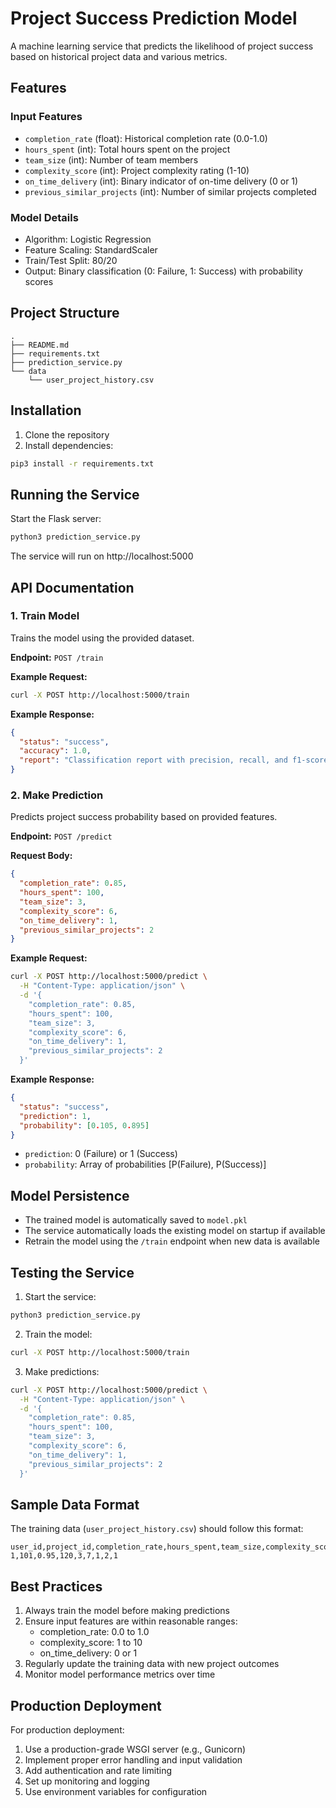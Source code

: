 # Project Success Prediction Model

A machine learning service that predicts the likelihood of project success based on historical project data and various metrics.

## Features

### Input Features
- `completion_rate` (float): Historical completion rate (0.0-1.0)
- `hours_spent` (int): Total hours spent on the project
- `team_size` (int): Number of team members
- `complexity_score` (int): Project complexity rating (1-10)
- `on_time_delivery` (int): Binary indicator of on-time delivery (0 or 1)
- `previous_similar_projects` (int): Number of similar projects completed

### Model Details
- Algorithm: Logistic Regression
- Feature Scaling: StandardScaler
- Train/Test Split: 80/20
- Output: Binary classification (0: Failure, 1: Success) with probability scores

## Project Structure
```
.
├── README.md
├── requirements.txt
├── prediction_service.py
└── data
    └── user_project_history.csv
```

## Installation

1. Clone the repository
2. Install dependencies:
```bash
pip3 install -r requirements.txt
```

## Running the Service

Start the Flask server:
```bash
python3 prediction_service.py
```
The service will run on http://localhost:5000

## API Documentation

### 1. Train Model
Trains the model using the provided dataset.

**Endpoint:** `POST /train`

**Example Request:**
```bash
curl -X POST http://localhost:5000/train
```

**Example Response:**
```json
{
  "status": "success",
  "accuracy": 1.0,
  "report": "Classification report with precision, recall, and f1-score..."
}
```

### 2. Make Prediction
Predicts project success probability based on provided features.

**Endpoint:** `POST /predict`

**Request Body:**
```json
{
  "completion_rate": 0.85,
  "hours_spent": 100,
  "team_size": 3,
  "complexity_score": 6,
  "on_time_delivery": 1,
  "previous_similar_projects": 2
}
```

**Example Request:**
```bash
curl -X POST http://localhost:5000/predict \
  -H "Content-Type: application/json" \
  -d '{
    "completion_rate": 0.85,
    "hours_spent": 100,
    "team_size": 3,
    "complexity_score": 6,
    "on_time_delivery": 1,
    "previous_similar_projects": 2
  }'
```

**Example Response:**
```json
{
  "status": "success",
  "prediction": 1,
  "probability": [0.105, 0.895]
}
```
- `prediction`: 0 (Failure) or 1 (Success)
- `probability`: Array of probabilities [P(Failure), P(Success)]

## Model Persistence
- The trained model is automatically saved to `model.pkl`
- The service automatically loads the existing model on startup if available
- Retrain the model using the `/train` endpoint when new data is available

## Testing the Service

1. Start the service:
```bash
python3 prediction_service.py
```

2. Train the model:
```bash
curl -X POST http://localhost:5000/train
```

3. Make predictions:
```bash
curl -X POST http://localhost:5000/predict \
  -H "Content-Type: application/json" \
  -d '{
    "completion_rate": 0.85,
    "hours_spent": 100,
    "team_size": 3,
    "complexity_score": 6,
    "on_time_delivery": 1,
    "previous_similar_projects": 2
  }'
```

## Sample Data Format
The training data (`user_project_history.csv`) should follow this format:
```csv
user_id,project_id,completion_rate,hours_spent,team_size,complexity_score,on_time_delivery,previous_similar_projects,success_rating
1,101,0.95,120,3,7,1,2,1
```

## Best Practices
1. Always train the model before making predictions
2. Ensure input features are within reasonable ranges:
   - completion_rate: 0.0 to 1.0
   - complexity_score: 1 to 10
   - on_time_delivery: 0 or 1
3. Regularly update the training data with new project outcomes
4. Monitor model performance metrics over time

## Production Deployment
For production deployment:
1. Use a production-grade WSGI server (e.g., Gunicorn)
2. Implement proper error handling and input validation
3. Add authentication and rate limiting
4. Set up monitoring and logging
5. Use environment variables for configuration
